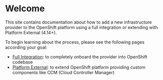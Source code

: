 # Welcome

This site contains documentation about how to add a new infrastructure provider
to the OpenShift platform using a full integration or extending with Platform
External (4.14+).

To begin learning about the process, please see the following pages according your
goal:

- [Full Integration](overview.md): to completely onboard the provider into OpenShift codebase
- [Platform External](platform-external/index.md): to extend OpenShift platform providing custom components like CCM (Cloud Controller Manager)